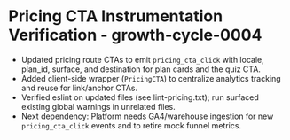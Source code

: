 # Pricing CTA Instrumentation Verification - growth-cycle-0004
- Updated pricing route CTAs to emit `pricing_cta_click` with locale, plan_id, surface, and destination for plan cards and the quiz CTA.
- Added client-side wrapper (`PricingCTA`) to centralize analytics tracking and reuse for link/anchor CTAs.
- Verified eslint on updated files (see lint-pricing.txt); run surfaced existing global warnings in unrelated files.
- Next dependency: Platform needs GA4/warehouse ingestion for new `pricing_cta_click` events and to retire mock funnel metrics.
